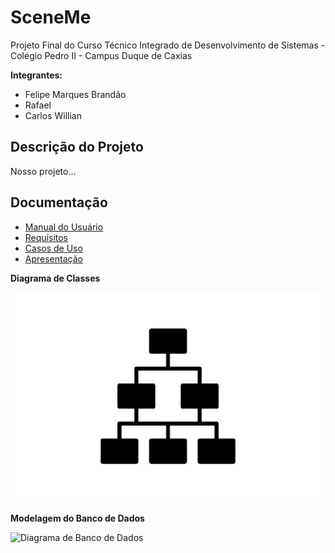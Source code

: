 # SceneMe

Projeto Final do Curso Técnico Integrado de Desenvolvimento de Sistemas - Colégio Pedro II - Campus Duque de Caxias

**Integrantes:**
 - Felipe Marques Brandão
 - Rafael
 - Carlos Willian

## Descrição do Projeto

Nosso projeto...

## Documentação

- [Manual do Usuário](manual.md)
- [Requisitos](requisitos.md)
- [Casos de Uso](casos-de-uso.md)
- [Apresentação](apresentacao.pdf)

**Diagrama de Classes**

![Diagrama de Classes](diagrama-exemplo.png)

**Modelagem do Banco de Dados**

![Diagrama de Banco de Dados](diagramaBD.png)
